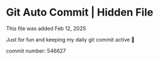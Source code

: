 # Git Auto Commit | Hidden File

This file was added Feb 12, 2025

Just for fun and keeping my daily git commit active 🤪

commit number: 546627
